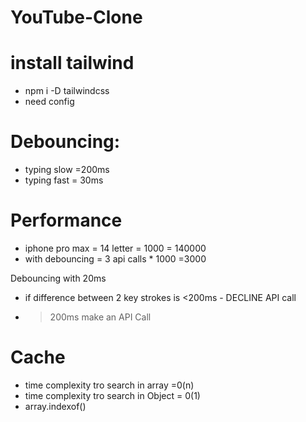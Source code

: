 # YouTube-Clone

# install tailwind
- npm i -D tailwindcss
- need config 

# Debouncing:
- typing slow =200ms
- typing fast = 30ms

# Performance
- iphone pro max = 14 letter = 1000 = 140000
- with debouncing = 3 api calls * 1000 =3000

Debouncing with 20ms
- if difference between 2 key strokes is <200ms - DECLINE API call
- >200ms make an API Call

#  Cache
- time complexity tro search in array =0(n)
- time complexity tro search in Object = 0(1)
- array.indexof()
